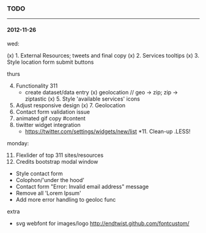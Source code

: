 ### TODO
- - -

#### 2012-11-26

wed:

(x) 1. External Resources; tweets and final copy
(x) 2. Services tooltips
(x) 3. Style location form submit buttons

thurs

4. Functionality 311 
	 - create dataset/data entry
	(x) geolocation	// geo -> zip; zip -> ziptastic
(x) 5. Style 'available services' icons
6. Adjust responsive design
(x) 7. Geolocation
8. Contact form validation issue
9. animated gif copy #content
10. tiwitter widget integration
	- https://twitter.com/settings/widgets/new/list
*11. Clean-up .LESS!

monday:

11. Flexlider of top 311 sites/resources
12. Credits bootstrap modal window



- Style contact form
- Colophon/'under the hood'
- Contact form "Error: Invalid email address" message
- Remove all 'Lorem Ipsum'
- Add more error handling to geoloc func

extra

- svg webfont for images/logo
	http://endtwist.github.com/fontcustom/